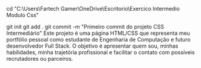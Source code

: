 cd "C:\Users\Fartech Gamer\OneDrive\Escritorio\Exercico Intermedio Modulo Css"

git init
git add .
git commit -m "Primeiro commit do projeto CSS Intermediário"
Este projeto é uma página HTML/CSS que representa meu portfólio pessoal como estudante de Engenharia de Computação e futuro desenvolvedor Full Stack. O objetivo é apresentar quem sou, minhas habilidades, minha trajetória profissional e facilitar o contato com possíveis recrutadores ou parceiros.
